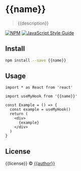 # {{name}}

> {{description}}

[![NPM](https://img.shields.io/npm/v/{{name}}.svg)](https://www.npmjs.com/package/{{name}}) [![JavaScript Style Guide](https://img.shields.io/badge/code_style-standard-brightgreen.svg)](https://standardjs.com)

## Install

```bash
npm install --save {{name}}
```

## Usage

```tsx
import * as React from 'react'

import useMyHook from '{{name}}'

const Example = () => {
  const example = useMyHook()
  return (
    <div>
      {example}
    </div>
  )
}
```

## License

{{license}} © [{{author}}](https://github.com/{{author}})
